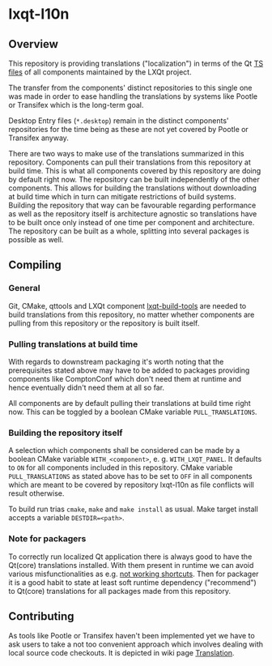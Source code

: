 # lxqt-l10n

## Overview

This repository is providing translations ("localization") in terms of the Qt
[TS files](http://doc.qt.io/qt-5/linguist-ts-file-format.html) of all components
maintained by the LXQt project.

The transfer from the components' distinct repositories to this single one was
made in order to ease handling the translations by systems like Pootle or Transifex
which is the long-term goal.

Desktop Entry files (`*.desktop`) remain in the distinct components' repositories
for the time being as these are not yet covered by Pootle or Transifex anyway.

There are two ways to make use of the translations summarized in this repository.
Components can pull their translations from this repository at build time. This
is what all components covered by this repository are doing by default right now.
The repository can be built independently of the other components. This allows
for building the translations without downloading at build time which in turn can
mitigate restrictions of build systems. Building the repository that way can be
favourable regarding performance as well as the repository itself is architecture
agnostic so translations have to be built once only instead of one time per
component and architecture. The repository can be built as a whole, splitting
into several packages is possible as well.

## Compiling

### General

Git, CMake, qttools and LXQt component
[lxqt-build-tools](https://github.com/lxqt/lxqt-build-tools) are needed to build
translations from this repository, no matter whether components are pulling from
this repository or the repository is built itself.

### Pulling translations at build time

With regards to downstream packaging it's worth noting that the prerequisites
stated above may have to be added to packages providing components like ComptonConf
which don't need them at runtime and hence eventually didn't need them at all so far.

All components are by default pulling their translations at build time right now.
This can be toggled by a boolean CMake variable `PULL_TRANSLATIONS`.

### Building the repository itself

A selection which components shall be considered can be made by a boolean CMake
variable `WITH_<component>`, e. g. `WITH_LXQT_PANEL`. It defaults to `ON` for all
components included in this repository. CMake variable `PULL_TRANSLATIONS` as stated
above has to be set to `OFF` in all components which are meant to be covered by
repository lxqt-l10n as file conflicts will result otherwise.

To build run trias `cmake`, `make` and `make install` as usual. Make target install
accepts a variable `DESTDIR=<path>`.

### Note for packagers

To correctly run localized Qt application there is always good to have the Qt(core)
translations installed. With them present in runtime we can avoid various
misfunctionalities as e.g. [not working shortcuts](https://github.com/lxqt/pcmanfm-qt/issues/401).
Then for packager it is a good habit to state at least soft runtime dependency
("recommend") to Qt(core) translations for all packages made from this repository.

## Contributing

As tools like Pootle or Transifex haven't been implemented yet we have to ask users
to take a not too convenient approach which involves dealing with local source code
checkouts.
It is depicted in wiki page [Translation](https://github.com/lxqt/lxqt/wiki/Translation).
